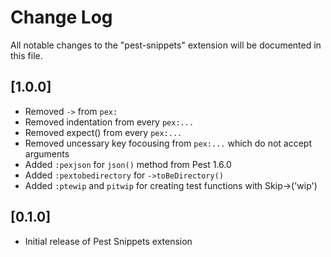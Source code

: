 # Change Log

All notable changes to the "pest-snippets" extension will be documented in this file.

## [1.0.0]

- Removed `->` from `pex:`
- Removed indentation from every `pex:...`
- Removed expect() from every `pex:...`
- Removed uncessary key focousing from `pex:...` which do not accept arguments
- Added `:pexjson` for `json()` method from Pest 1.6.0
- Added `:pextobedirectory` for `->toBeDirectory()`
- Added `:ptewip` and `pitwip` for creating test functions with Skip->('wip')

## [0.1.0]

- Initial release of Pest Snippets extension
